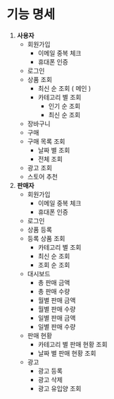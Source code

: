 # 기능 명세

1. **사용자**
    - 회원가입
        - 이메일 중복 체크
        - 휴대폰 인증
    - 로그인
    - 상품 조회
        - 최신 순 조회 ( 메인 )
        - 카테고리 별 조회
            - 인기 순 조회
            - 최신 순 조회
    - 장바구니
    - 구매
    - 구매 목록 조회
        - 날짜 별 조회
        - 전체 조회
    - 광고 조회
    - 스토어 추천
2. **판매자**
    - 회원가입
        - 이메일 중복 체크
        - 휴대폰 인증
    - 로그인
    - 상품 등록
    - 등록 상품 조회
        - 카테고리 별 조회
        - 최신 순 조회
        - 조회 순 조회
    - 대시보드
        - 총 판매 금액
        - 총 판매 수량
        - 월별 판매 금액
        - 월별 판매 수량
        - 일별 판매 금액
        - 일별 판매 수량
    - 판매 현황
        - 카테고리 별 판매 현황 조회
        - 날짜 별 판매 현황 조회
    - 광고
        - 광고 등록
        - 광고 삭제
        - 광고 유입양 조회